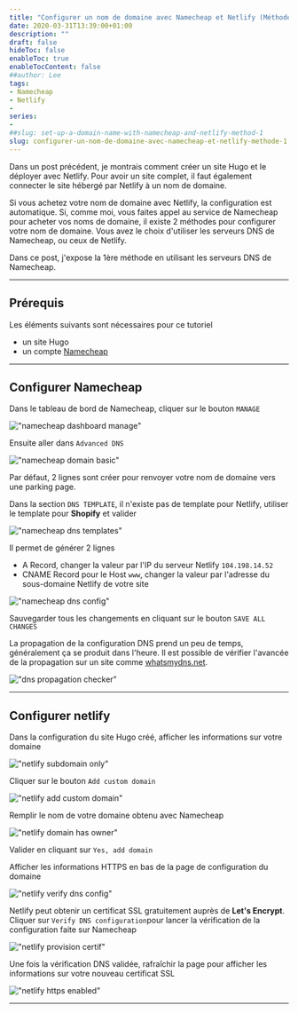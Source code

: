 ```yaml
---
title: "Configurer un nom de domaine avec Namecheap et Netlify (Méthode 1)"
date: 2020-03-31T13:39:00+01:00
description: ""
draft: false
hideToc: false
enableToc: true
enableTocContent: false
##author: Lee
tags: 
- Namecheap
- Netlify
-
series:
-
##slug: set-up-a-domain-name-with-namecheap-and-netlify-method-1
slug: configurer-un-nom-de-domaine-avec-namecheap-et-netlify-methode-1
---
```


Dans un post précédent, je montrais comment créer un site Hugo et le déployer avec Netlify. Pour avoir un site complet, il faut également connecter le site hébergé par Netlify à un nom de domaine.

Si vous achetez votre nom de domaine avec Netlify, la configuration est automatique. Si, comme moi, vous faites appel au service de Namecheap pour acheter vos noms de domaine, il existe 2 méthodes pour configurer votre nom de domaine. Vous avez le choix d'utiliser les serveurs DNS de Namecheap, ou ceux de Netlify.

Dans ce post, j'expose la 1ère méthode en utilisant les serveurs DNS de Namecheap.

---

## Prérequis

Les éléments suivants sont nécessaires pour ce tutoriel

- un site Hugo  
- un compte [Namecheap](https://www.namecheap.com/)

---

## Configurer Namecheap

Dans le tableau de bord de Namecheap, cliquer sur le bouton `MANAGE` 

!["namecheap dashboard manage"](./namecheap-dashboard-manage.png " ")

Ensuite aller dans `Advanced DNS`

!["namecheap domain basic"](./namecheap-domain-basic.png " ")

Par défaut, 2 lignes sont créer pour renvoyer votre nom de domaine vers une parking page.

Dans la section `DNS TEMPLATE`, il n'existe pas de template pour Netlify, utiliser le template pour **Shopify** et valider

!["namecheap dns templates"](./namecheap-dns-templates.png " ")

Il permet de générer 2 lignes

* A Record, changer la valeur par l'IP du serveur Netlify `104.198.14.52` 
* CNAME Record pour le Host `www`, changer la valeur par l'adresse du sous-domaine Netlify de votre site

!["namecheap dns config"](./namecheap-dns-config.png " ")

Sauvegarder tous les changements en cliquant sur le bouton `SAVE ALL CHANGES`

La propagation de la configuration DNS prend un peu de temps, généralement ça se produit dans l'heure. Il est possible de vérifier l'avancée de la propagation sur un site comme [whatsmydns.net](https://www.whatsmydns.net/).

!["dns propagation checker"](./dns-propagation-checker.png " ")

---

## Configurer netlify

Dans la configuration du site Hugo créé, afficher les informations sur votre domaine

!["netlify subdomain only"](./netlify-subdomain-only.png " ")

Cliquer sur le bouton `Add custom domain`

!["netlify add custom domain"](./netlify-add-custom-domain.png " ")

Remplir le nom de votre domaine obtenu avec Namecheap 

!["netlify domain has owner"](./netlify-domain-has-owner.png " ")

Valider en cliquant sur `Yes, add domain`

Afficher les informations HTTPS en bas de la page de configuration du domaine 

!["netlify verify dns config"](./netlify-verify-dns-config.png " ")

Netlify peut obtenir un certificat SSL gratuitement auprès de **Let's Encrypt**. Cliquer sur `Verify DNS configuration`pour lancer la vérification de la configuration faite sur Namecheap

!["netlify provision certif"](./netlify-provision-certif.png " ")

Une fois la vérification DNS validée, rafraîchir la page pour afficher les informations sur votre nouveau certificat SSL

!["netlify https enabled"](./netlify-https-enabled.png " ")

---
